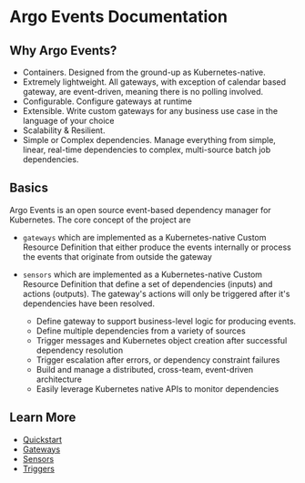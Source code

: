 # Argo Events Documentation

## Why Argo Events?
- Containers. Designed from the ground-up as Kubernetes-native.
- Extremely lightweight. All gateways, with exception of calendar based gateway, are event-driven, meaning there is no polling involved.
- Configurable. Configure gateways at runtime
- Extensible. Write custom gateways for any business use case in the language of your choice
- Scalability & Resilient.
- Simple or Complex dependencies. Manage everything from simple, linear, real-time dependencies to complex, multi-source batch job dependencies.

## Basics
Argo Events is an open source event-based dependency manager for Kubernetes. The core concept of the project are
 * `gateways` which are implemented as a Kubernetes-native Custom Resource Definition that either produce the events internally or process the events that originate from outside the gateway
    
 * `sensors` which are implemented as a Kubernetes-native Custom Resource Definition that define a set of dependencies 
 (inputs) and actions (outputs). The gateway's actions will only be triggered after it's dependencies have been resolved.
    - Define gateway to support business-level logic for producing events.
    - Define multiple dependencies from a variety of sources
    - Trigger messages and Kubernetes object creation after successful dependency resolution
    - Trigger escalation after errors, or dependency constraint failures
    - Build and manage a distributed, cross-team, event-driven architecture
    - Easily leverage Kubernetes native APIs to monitor dependencies

## Learn More
- [Quickstart](quickstart.md)
- [Gateways](gateway-guide.md)
- [Sensors](gateway-guide.md)
- [Triggers](trigger-guide.md)
